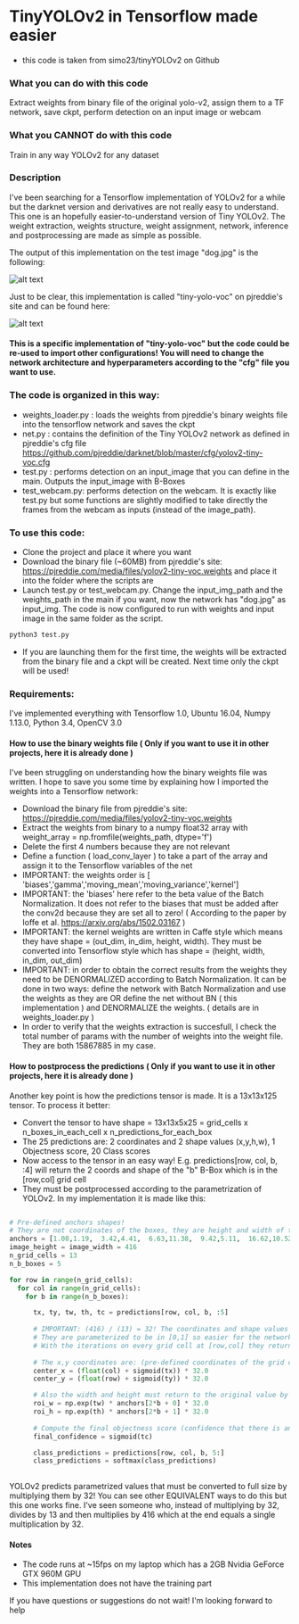 # TinyYOLOv2 in Tensorflow made easier

* this code is taken from simo23/tinyYOLOv2 on Github

### What you can do with this code
Extract weights from binary file of the original yolo-v2, assign them to a TF network, save ckpt, perform detection on an input image or webcam
### What you CANNOT do with this code
Train in any way YOLOv2 for any dataset

### Description
I've been searching for a Tensorflow implementation of YOLOv2 for a while but the darknet version and derivatives are not really easy to understand. This one is an hopefully easier-to-understand version of Tiny YOLOv2. The weight extraction, weights structure, weight assignment, network, inference and postprocessing are made as simple as possible.

The output of this implementation on the test image "dog.jpg" is the following:

![alt text](https://github.com/simo23/tinyYOLOv2/blob/master/dog_output.jpg "YOLOv2 output")

Just to be clear, this implementation is called "tiny-yolo-voc" on pjreddie's site and can be found here:

![alt text](https://github.com/simo23/tinyYOLOv2/blob/master/pjsite.png "YOLOv2 site")

#### This is a specific implementation of "tiny-yolo-voc" but the code could be re-used to import other configurations! You will need to change the network architecture and hyperparameters according to the "cfg" file you want to use.

### The code is organized in this way:

- weights_loader.py : loads the weights from pjreddie's binary weights file into the tensorflow network and saves the ckpt
- net.py : contains the definition of the Tiny YOLOv2 network as defined in pjreddie's cfg file https://github.com/pjreddie/darknet/blob/master/cfg/yolov2-tiny-voc.cfg
- test.py : performs detection on an input_image that you can define in the main. Outputs the input_image with B-Boxes
- test_webcam.py: performs detection on the webcam. It is exactly like test.py but some functions are slightly modified to take directly the frames from the webcam as inputs (instead of the image_path).

### To use this code:

- Clone the project and place it where you want
- Download the binary file (~60MB) from pjreddie's site: https://pjreddie.com/media/files/yolov2-tiny-voc.weights and place it into the folder where the scripts are
- Launch test.py or test_webcam.py. Change the input_img_path and the weights_path in the main if you want, now the network has "dog.jpg" as input_img. The code is now configured to run with weights and input image in the same folder as the script.

```python
python3 test.py
```

- If you are launching them for the first time, the weights will be extracted from the binary file and a ckpt will be created. Next time only the ckpt will be used!

### Requirements:

I've implemented everything with Tensorflow 1.0, Ubuntu 16.04, Numpy 1.13.0, Python 3.4, OpenCV 3.0



#### How to use the binary weights file ( Only if you want to use it in other projects, here it is already done ) 

I've been struggling on understanding how the binary weights file was written. I hope to save you some time by explaining how I imported the weights into a Tensorflow network:

- Download the binary file from pjreddie's site: https://pjreddie.com/media/files/yolov2-tiny-voc.weights 
- Extract the weights from binary to a numpy float32 array with  weight_array = np.fromfile(weights_path, dtype='f')
- Delete the first 4 numbers because they are not relevant
- Define a function ( load_conv_layer ) to take a part of the array and assign it to the Tensorflow variables of the net
- IMPORTANT: the weights order is [ 'biases','gamma','moving_mean','moving_variance','kernel'] 
- IMPORTANT: the 'biases' here refer to the beta value of the Batch Normalization. It does not refer to the biases that must be added after the conv2d because they are set all to zero! ( According to the paper by Ioffe et al. https://arxiv.org/abs/1502.03167 ) 
- IMPORTANT: the kernel weights are written in Caffe style which means they have shape = (out_dim, in_dim, height, width). They must be converted into Tensorflow style which has shape = (height, width, in_dim, out_dim)
- IMPORTANT: in order to obtain the correct results from the weights they need to be DENORMALIZED according to Batch Normalization. It can be done in two ways: define the network with Batch Normalization and use the weights as they are OR define the net without BN ( this implementation ) and DENORMALIZE the weights. ( details are in weights_loader.py )
- In order to verify that the weights extraction is succesfull, I check the total number of params with the number of weights into the weight file. They are both 15867885 in my case.

#### How to postprocess the predictions ( Only if you want to use it in other projects, here it is already done ) 

Another key point is how the predictions tensor is made. It is a 13x13x125 tensor. To process it better:

- Convert the tensor to have shape = 13x13x5x25 = grid_cells x n_boxes_in_each_cell x n_predictions_for_each_box
- The 25 predictions are: 2 coordinates and 2 shape values (x,y,h,w), 1 Objectness score, 20 Class scores
- Now access to the tensor in an easy way! E.g. predictions[row, col, b, :4] will return the 2 coords and shape of the "b" B-Box which is in the [row,col] grid cell
- They must be postprocessed according to the parametrization of YOLOv2. In my implementation it is made like this: 

```python

# Pre-defined anchors shapes!
# They are not coordinates of the boxes, they are height and width of the 5 anchors defined by YOLOv2
anchors = [1.08,1.19,  3.42,4.41,  6.63,11.38,  9.42,5.11,  16.62,10.52]
image_height = image_width = 416
n_grid_cells = 13
n_b_boxes = 5

for row in range(n_grid_cells):
  for col in range(n_grid_cells):
    for b in range(n_b_boxes):

      tx, ty, tw, th, tc = predictions[row, col, b, :5]
      
      # IMPORTANT: (416) / (13) = 32! The coordinates and shape values are parametrized w.r.t center of the grid cell
      # They are parameterized to be in [0,1] so easier for the network to predict and learn
      # With the iterations on every grid cell at [row,col] they return to their original positions
      
      # The x,y coordinates are: (pre-defined coordinates of the grid cell [row,col] + parametrized offset)*32 
      center_x = (float(col) + sigmoid(tx)) * 32.0
      center_y = (float(row) + sigmoid(ty)) * 32.0

      # Also the width and height must return to the original value by looking at the shape of the anchors
      roi_w = np.exp(tw) * anchors[2*b + 0] * 32.0
      roi_h = np.exp(th) * anchors[2*b + 1] * 32.0
      
      # Compute the final objectness score (confidence that there is an object in the B-Box) 
      final_confidence = sigmoid(tc)

      class_predictions = predictions[row, col, b, 5:]
      class_predictions = softmax(class_predictions)
      
```

YOLOv2 predicts parametrized values that must be converted to full size by multiplying them by 32! You can see other EQUIVALENT ways to do this but this one works fine. I've seen someone who, instead of multiplying by 32, divides by 13 and then multiplies by 416 which at the end equals a single multiplication by 32.


#### Notes

- The code runs at ~15fps on my laptop which has a 2GB Nvidia GeForce GTX 960M GPU
- This implementation does not have the training part

If you have questions or suggestions do not wait! I'm looking forward to help
